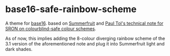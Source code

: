 # base16-safe-rainbow-scheme

A theme for [base16](https://github.com/chriskempson/base16). based on [Summerfruit](https://github.com/cscorley/base16-summerfruit-scheme) and [Paul Tol's technical note for SRON on colourblind-safe colour schemes](https://personal.sron.nl/~pault/data/colourschemes.pdf).

As of now, this implies adding the 8-colour diverging rainbow scheme of the 3.1 version of the aforementioned note and plug it into Summerfruit light and dark shades.
